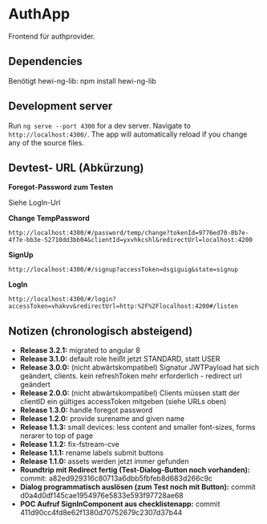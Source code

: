 # AuthApp

Frontend für authprovider.

## Dependencies

Benötigt hewi-ng-lib: npm install hewi-ng-lib

## Development server

Run `ng serve --port 4300` for a dev server. Navigate to `http://localhost:4300/`. The app will automatically reload if you change any of the source files.

## Devtest- URL (Abkürzung)


__Foregot-Password zum Testen__

Siehe LogIn-Url


__Change TempPassword__

	http://localhost:4300/#/password/temp/change?tokenId=9776ed70-8b7e-4f7e-bb3e-52710dd3bb04&clientId=yxvhkcshl&redirectUrl=localhost:4200

__SignUp__

	http://localhost:4300/#/signup?accessToken=dsgiguig&state=signup

__LogIn__

	http://localhost:4300/#/login?accessToken=vhakvv&redirectUrl=http:%2F%2Flocalhost:4200#/listen

## Notizen (chronologisch absteigend)

* __Release 3.2.1:__ migrated to angular 8
* __Release 3.1.0:__ default role heißt jetzt STANDARD, statt USER
* __Release 3.0.0:__ (nicht abwärtskompatibel) Signatur JWTPayload hat sich geändert, clients. kein refreshToken mehr erforderlich - redirect url geändert
* __Release 2.0.0:__ (nicht abwärtskompatibel) Clients müssen statt der clientID ein gültiges accessToken mitgeben (siehe URLs oben)
* __Release 1.3.0:__ handle foregot password
* __Release 1.2.0:__ provide surename and given name
* __Release 1.1.3:__ small devices: less content and smaller font-sizes, forms nerarer to top of page
* __Release 1.1.2:__ fix-fstream-cve
* __Release 1.1.1:__ rename labels submit buttons
* __Release 1.1.0:__ assets werden jetzt immer gefunden
* __Roundtrip mit Redirect fertig (Test-Dialog-Button noch vorhanden):__ commit: a82ed929316c80713a6dbb5fbfeb8d683d266c9c
* __Dialog programmatisch auslösen (zum Test noch mit Button):__ commit d0a4d0df145cae1954976e5833e593f97728ae68
* __POC Aufruf SignInComponent aus checklistenapp:__ commit 411d90cc4fd8e62f1380d70752679c2307d37b44
